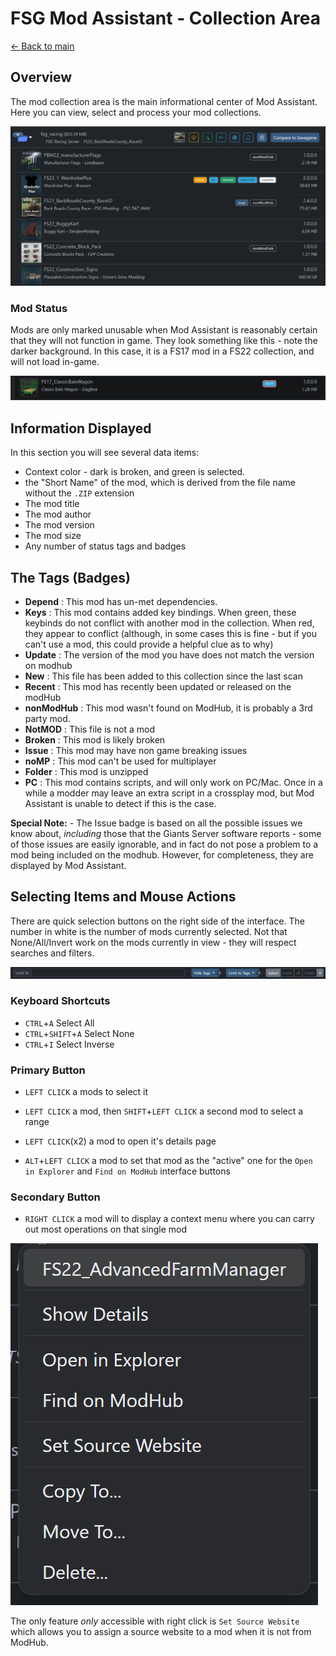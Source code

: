 # FSG Mod Assistant - Collection Area

[← Back to main](index.html)

## Overview

The mod collection area is the main informational center of Mod Assistant.  Here you can view, select and process your mod collections.

![multi](img340/mod-list.png)

### Mod Status

Mods are only marked unusable when Mod Assistant is reasonably certain that they will not function in game.  They look something like this - note the darker background.  In this case, it is a FS17 mod in a FS22 collection, and will not load in-game.

![multi](img340/mod-entry-dark.png)

## Information Displayed

In this section you will see several data items:

- Context color - dark is broken, and green is selected.
- the "Short Name" of the mod, which is derived from the file name without the `.ZIP` extension
- The mod title
- The mod author
- The mod version
- The mod size
- Any number of status tags and badges

## The Tags (Badges)

- __Depend__ : This mod has un-met dependencies.
- __Keys__ : This mod contains added key bindings.  When green, these keybinds do not conflict with another mod in the collection.  When red, they appear to conflict (although, in some cases this is fine - but if you can't use a mod, this could provide a helpful clue as to why)
- __Update__ : The version of the mod you have does not match the version on modhub
- __New__ : This file has been added to this collection since the last scan
- __Recent__ : This mod has recently been updated or released on the modHub
- __nonModHub__ : This mod wasn't found on ModHub, it is probably a 3rd party mod.
- __NotMOD__ : This file is not a mod
- __Broken__ : This mod is likely broken
- __Issue__ : This mod may have non game breaking issues
- __noMP__ : This mod can't be used for multiplayer
- __Folder__ : This mod is unzipped
- __PC__ : This mod contains scripts, and will only work on PC/Mac.  Once in a while a modder may leave an extra script in a crossplay mod, but Mod Assistant is unable to detect if this is the case.

__Special Note:__ - The Issue badge is based on all the possible issues we know about, _including_ those that the Giants Server software reports - some of those issues are easily ignorable, and in fact do not pose a problem to a mod being included on the modhub.  However, for completeness, they are displayed by Mod Assistant.

## Selecting Items and Mouse Actions

There are quick selection buttons on the right side of the interface.  The number in white is the number of mods currently selected. Not that None/All/Invert work on the mods currently in view - they will respect searches and filters.

![Alt text](img340/main-window-part-mod-filter.png)

### Keyboard Shortcuts

- `CTRL`+`A` Select All
- `CTRL`+`SHIFT`+`A` Select None
- `CTRL`+`I` Select Inverse

### Primary Button

- `LEFT CLICK` a mods to select it

- `LEFT CLICK` a mod, then `SHIFT`+`LEFT CLICK` a second mod to select a range

- `LEFT CLICK`(x2) a mod to open it's details page

- `ALT`+`LEFT CLICK` a mod to set that mod as the "active" one for the `Open in Explorer` and `Find on ModHub` interface buttons

### Secondary Button

- `RIGHT CLICK` a mod will to display a context menu where you can carry out most operations on that single mod

![Alt text](img340/right-click-mod.png)

The only feature _only_ accessible with right click is `Set Source Website` which allows you to assign a source website to a mod when it is not from ModHub.

